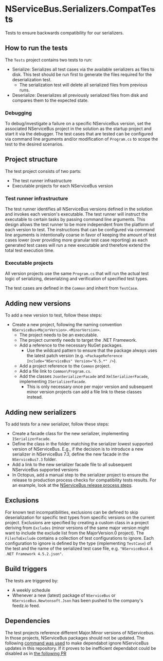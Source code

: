 # NServiceBus.Serializers.CompatTests

Tests to ensure backwards compatibility for our serializers.

## How to run the tests

The `Tests` project contains two tests to run:
* Serialize: Serializes all test cases via the available serializers as files to disk. This test should be run first to generate the files required for the deserialization test.
  * The serialization test will delete all serialized files from previous runs.
* Deserialize: Deserializes all previously serialized files from disk and compares them to the expected state.

### Debugging

To debug/investigate a failure on a specific NServiceBus version, set the associated NServiceBus project in the solution as the startup project and start it via the debugger. The test cases that are tested can be configured via command line arguments and/or modification of `Program.cs` to scope the test to the desired scenarios.

## Project structure

The test project consists of two parts:
* The test runner infrastructure
* Executable projects for each NServiceBus version

### Test runner infrastructure

The test runner identifies all NServiceBus versions defined in the solution and invokes each version's executable. The test runner will instruct the executable to certain tasks by passing command line arguments. This design allows the test runner to be more independent from the platform of each version to test. 
The instructions that can be configured via command line arguments is intentionally coarse in favor of keeping the amount of test cases lower (over providing more granular test case reporting) as each generated test cases will run a new executable and therefore extend the total test execution time.

### Executable projects

All version projects use the same `Program.cs` that will run the actual test logic of serializing, deserialzing and verification of specified test types.

The test cases are defined in the `Common` and inherit from `TestCase`.

## Adding new versions

To add a new version to test, follow these steps:
* Create a new project, following the naming convention `NServiceBus<MajorVersion>.<MinorVersion>`.
  * The project needs to be an executable.
  * The project currently needs to target the .NET Framework.
  * Add a reference to the necessary NuGet packages.
    * Use the wildcard pattern to ensure that the package always uses the latest patch version (e.g. `<PackageReference Include="NServiceBus" Version="6.5.*" />`).
  * Add a project reference to the `Common` project.
  * Add a file link to `Common\Program.cs`.
  * Add the classes `JsonSerializerFacade` and `XmlSerializerFacade`, implementing `ISerializerFacade`.
    * This is only necessary once per major version and subsequent minor version projects can add a file link to these classes instead.

## Adding new serializers

To add tests for a new serializer, follow these steps:

* Create a facade class for the new serializer, implementing `ISerializerFacade`.
* Define the class in the folder matching the serializer lowest supported version of NServiceBus. E.g., if the decision is to introduce a new serializer in NServiceBus 7.3, define the new facade in the `NServiceBus7.3` folder.
* Add a link to the new serializer facade file to all subsequent NServiceBus supported versions
* In Octopus, add a manual step to the serializer project to ensure the release to production process checks for compatibility tests results. For an example, look at the [NServiceBus release process steps](https://deploy.particular.net/app#/Spaces-1/projects/nservicebus/deployments/process/steps?actionId=9adbe00e-a81f-4346-8801-0eef1424a917).

## Exclusions

For known test incompatibilities, exclusions can be defined to skip deserialization for specific test types from specific versions on the current project. Exclusions are specified by creating a custom class in a project deriving from `Excludes` (minor versions of the same major version might want to include the exclude list from the MajorVersion.0 project). The `FilesToExclude` contains a collection of test configurations to ignore. Each configuration to ignore is defined by the type (implementing `TestCase`) of the test and the name of the serialized test case file, e.g. `"NServiceBus4.6 .NET Framework 4.5.2.json"`.

## Build triggers

The tests are triggered by:
* A weekly schedule
* Whenever a new (latest) package of `NServiceBus` or `NServiceBus.Newtonsoft.Json` has been pushed to the company's feedz.io feed.

## Dependencies

The test projects reference different Major.Minor versions of NServicebus. In those projects, NServiceBus packages should not be updated. The following [command was used](https://github.com/Particular/NServiceBus.Serializers.CompatTests/pull/23#issuecomment-797354551) to make dependabot ignore NServiceBus updates in this repository. If it proves to be inefficient dependabot could be disabled as in [the following PR](https://github.com/Particular/NServiceBus.Serializers.CompatTests/pull/32)
